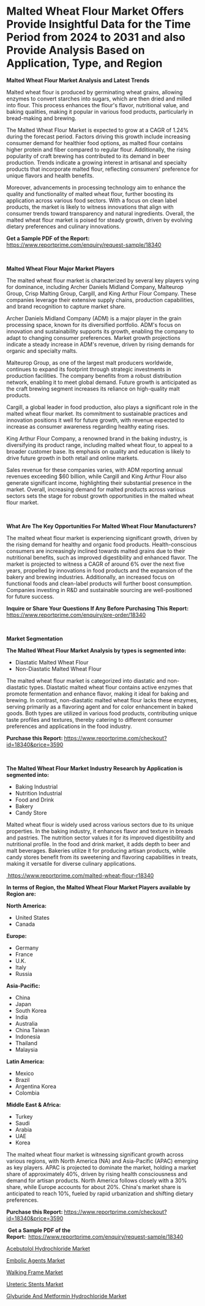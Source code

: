 <p><h1>Malted Wheat Flour Market Offers Provide Insightful Data for the Time Period from 2024 to 2031 and also Provide Analysis Based on Application, Type, and Region</h1></p><p><strong>Malted Wheat Flour Market Analysis and Latest Trends</strong></p>
<p><p>Malted wheat flour is produced by germinating wheat grains, allowing enzymes to convert starches into sugars, which are then dried and milled into flour. This process enhances the flour's flavor, nutritional value, and baking qualities, making it popular in various food products, particularly in bread-making and brewing.</p><p>The Malted Wheat Flour Market is expected to grow at a CAGR of 1.24% during the forecast period. Factors driving this growth include increasing consumer demand for healthier food options, as malted flour contains higher protein and fiber compared to regular flour. Additionally, the rising popularity of craft brewing has contributed to its demand in beer production. Trends indicate a growing interest in artisanal and specialty products that incorporate malted flour, reflecting consumers' preference for unique flavors and health benefits.</p><p>Moreover, advancements in processing technology aim to enhance the quality and functionality of malted wheat flour, further boosting its application across various food sectors. With a focus on clean label products, the market is likely to witness innovations that align with consumer trends toward transparency and natural ingredients. Overall, the malted wheat flour market is poised for steady growth, driven by evolving dietary preferences and culinary innovations.</p></p>
<p><strong>Get a Sample PDF of the Report:&nbsp;</strong> <a href="https://www.reportprime.com/enquiry/request-sample/18340?utm_campaign=101&utm_medium=2&utm_source=Github&utm_content=ia&utm_term=21112024&utm_id=malted-wheat-flour">https://www.reportprime.com/enquiry/request-sample/18340</a></p>
<p>&nbsp;</p>
<p><strong>Malted Wheat Flour Major Market Players</strong></p>
<p><p>The malted wheat flour market is characterized by several key players vying for dominance, including Archer Daniels Midland Company, Malteurop Group, Crisp Malting Group, Cargill, and King Arthur Flour Company. These companies leverage their extensive supply chains, production capabilities, and brand recognition to capture market share.</p><p>Archer Daniels Midland Company (ADM) is a major player in the grain processing space, known for its diversified portfolio. ADM's focus on innovation and sustainability supports its growth, enabling the company to adapt to changing consumer preferences. Market growth projections indicate a steady increase in ADM's revenue, driven by rising demands for organic and specialty malts.</p><p>Malteurop Group, as one of the largest malt producers worldwide, continues to expand its footprint through strategic investments in production facilities. The company benefits from a robust distribution network, enabling it to meet global demand. Future growth is anticipated as the craft brewing segment increases its reliance on high-quality malt products.</p><p>Cargill, a global leader in food production, also plays a significant role in the malted wheat flour market. Its commitment to sustainable practices and innovation positions it well for future growth, with revenue expected to increase as consumer awareness regarding healthy eating rises.</p><p>King Arthur Flour Company, a renowned brand in the baking industry, is diversifying its product range, including malted wheat flour, to appeal to a broader customer base. Its emphasis on quality and education is likely to drive future growth in both retail and online markets.</p><p>Sales revenue for these companies varies, with ADM reporting annual revenues exceeding $60 billion, while Cargill and King Arthur Flour also generate significant income, highlighting their substantial presence in the market. Overall, increasing demand for malted products across various sectors sets the stage for robust growth opportunities in the malted wheat flour market.</p></p>
<p>&nbsp;</p>
<p><strong>What Are The Key Opportunities For Malted Wheat Flour Manufacturers?</strong></p>
<p><p>The malted wheat flour market is experiencing significant growth, driven by the rising demand for healthy and organic food products. Health-conscious consumers are increasingly inclined towards malted grains due to their nutritional benefits, such as improved digestibility and enhanced flavor. The market is projected to witness a CAGR of around 6% over the next five years, propelled by innovations in food products and the expansion of the bakery and brewing industries. Additionally, an increased focus on functional foods and clean-label products will further boost consumption. Companies investing in R&D and sustainable sourcing are well-positioned for future success.</p></p>
<p><strong>Inquire or Share Your Questions If Any Before Purchasing This Report:</strong> <a href="https://www.reportprime.com/enquiry/pre-order/18340?utm_campaign=101&utm_medium=2&utm_source=Github&utm_content=ia&utm_term=21112024&utm_id=malted-wheat-flour">https://www.reportprime.com/enquiry/pre-order/18340</a></p>
<p>&nbsp;</p>
<p><strong>Market Segmentation</strong></p>
<p><strong>The Malted Wheat Flour Market Analysis by types is segmented into:</strong></p>
<p><ul><li>Diastatic Malted Wheat Flour</li><li>Non-Diastatic Malted Wheat Flour</li></ul></p>
<p><p>The malted wheat flour market is categorized into diastatic and non-diastatic types. Diastatic malted wheat flour contains active enzymes that promote fermentation and enhance flavor, making it ideal for baking and brewing. In contrast, non-diastatic malted wheat flour lacks these enzymes, serving primarily as a flavoring agent and for color enhancement in baked goods. Both types are utilized in various food products, contributing unique taste profiles and textures, thereby catering to different consumer preferences and applications in the food industry.</p></p>
<p><strong>Purchase this Report:&nbsp;</strong><a href="https://www.reportprime.com/checkout?id=18340&price=3590&utm_campaign=101&utm_medium=2&utm_source=Github&utm_content=ia&utm_term=21112024&utm_id=malted-wheat-flour">https://www.reportprime.com/checkout?id=18340&price=3590</a></p>
<p>&nbsp;</p>
<p><strong>The Malted Wheat Flour Market Industry Research by Application is segmented into:</strong></p>
<p><ul><li>Baking Industrial</li><li>Nutrition Industrial</li><li>Food and Drink</li><li>Bakery</li><li>Candy Store</li></ul></p>
<p><p>Malted wheat flour is widely used across various sectors due to its unique properties. In the baking industry, it enhances flavor and texture in breads and pastries. The nutrition sector values it for its improved digestibility and nutritional profile. In the food and drink market, it adds depth to beer and malt beverages. Bakeries utilize it for producing artisan products, while candy stores benefit from its sweetening and flavoring capabilities in treats, making it versatile for diverse culinary applications.</p></p>
<p><a href="https://www.reportprime.com/malted-wheat-flour-r18340?utm_campaign=101&utm_medium=2&utm_source=Github&utm_content=ia&utm_term=21112024&utm_id=malted-wheat-flour">&nbsp;https://www.reportprime.com/malted-wheat-flour-r18340</a></p>
<p><strong>In terms of Region, the Malted Wheat Flour Market Players available by Region are:</strong></p>
<p>
    <p> <strong> North America: </strong>
        <ul>
            <li>United States</li>
            <li>Canada</li>
        </ul>
        </p> 
    <p> <strong> Europe: </strong>
        <ul>
            <li>Germany</li>
            <li>France</li>
            <li>U.K.</li>
            <li>Italy</li>
            <li>Russia</li>
        </ul>
        </p> 
    <p> <strong> Asia-Pacific: </strong>
        <ul>
            <li>China</li>
            <li>Japan</li>
            <li>South Korea</li>
            <li>India</li>
            <li>Australia</li>
            <li>China Taiwan</li>
            <li>Indonesia</li>
            <li>Thailand</li>
            <li>Malaysia</li>
        </ul>
        </p> 
    <p> <strong> Latin America: </strong>
        <ul>
            <li>Mexico</li>
            <li>Brazil</li>
            <li>Argentina Korea</li>
            <li>Colombia</li>
        </ul>
        </p> 
    <p> <strong> Middle East & Africa: </strong>
        <ul>
            <li>Turkey</li>
            <li>Saudi</li>
            <li>Arabia</li>
            <li>UAE</li>
            <li>Korea</li>
        </ul>
    </p>
    </p>
<p><p>The malted wheat flour market is witnessing significant growth across various regions, with North America (NA) and Asia-Pacific (APAC) emerging as key players. APAC is projected to dominate the market, holding a market share of approximately 40%, driven by rising health consciousness and demand for artisan products. North America follows closely with a 30% share, while Europe accounts for about 20%. China's market share is anticipated to reach 10%, fueled by rapid urbanization and shifting dietary preferences.</p></p>
<p><strong>Purchase this Report: </strong><a href="https://www.reportprime.com/checkout?id=18340&price=3590&utm_campaign=101&utm_medium=2&utm_source=Github&utm_content=ia&utm_term=21112024&utm_id=malted-wheat-flour">https://www.reportprime.com/checkout?id=18340&price=3590</a></p>
<p>&nbsp;<strong>Get a Sample PDF of the Report:&nbsp;&nbsp;</strong><a href="https://www.reportprime.com/enquiry/request-sample/18340?utm_campaign=101&utm_medium=2&utm_source=Github&utm_content=ia&utm_term=21112024&utm_id=malted-wheat-flour">https://www.reportprime.com/enquiry/request-sample/18340</a></p>
<p><strong></strong></p>
<p><p><a href="https://issuu.com/reportprime-2/docs/acebutolol-hydrochloride-market-siz_6ee34034d246f0?utm_campaign=101&utm_medium=2&utm_source=Github&utm_content=ia&utm_term=21112024&utm_id=malted-wheat-flour">Acebutolol Hydrochloride Market</a></p><p><a href="https://www.linkedin.com/pulse/embolic-agents-market-growth-2024-2031-factors-behind-j9ole?utm_campaign=101&utm_medium=2&utm_source=Github&utm_content=ia&utm_term=21112024&utm_id=malted-wheat-flour">Embolic Agents Market</a></p><p><a href="https://www.linkedin.com/pulse/global-walking-frame-market-analysis-trends-forecasts-moztf?utm_campaign=101&utm_medium=2&utm_source=Github&utm_content=ia&utm_term=21112024&utm_id=malted-wheat-flour">Walking Frame Market</a></p><p><a href="https://www.linkedin.com/pulse/ureteric-stents-market-emerging-trends-future-prospects-vidff?utm_campaign=101&utm_medium=2&utm_source=Github&utm_content=ia&utm_term=21112024&utm_id=malted-wheat-flour">Ureteric Stents Market</a></p><p><a href="https://issuu.com/reportprime-2/docs/glyburide-and-metformin-hydrochlori_f9571ac6851388?utm_campaign=101&utm_medium=2&utm_source=Github&utm_content=ia&utm_term=21112024&utm_id=malted-wheat-flour">Glyburide And Metformin Hydrochloride Market</a></p></p>
